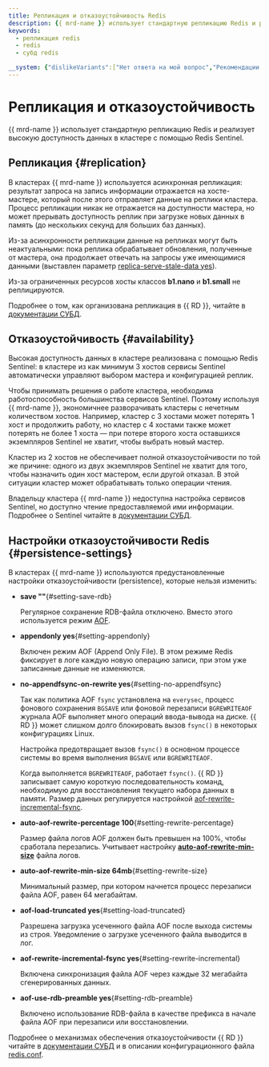```yaml
---
title: Репликация и отказоустойчивость Redis
description: {{ mrd-name }} использует стандартную репликацию Redis и реализует высокую доступность данных в кластере с помощью Redis Sentinel.
keywords:
  - репликация redis
  - redis
  - субд redis

__system: {"dislikeVariants":["Нет ответа на мой вопрос","Рекомендации не помогли","Содержание не соответствует заголовку","Другое"]}
---
```



# Репликация и отказоустойчивость

{{ mrd-name }} использует стандартную репликацию Redis и реализует высокую доступность данных в кластере с помощью Redis Sentinel.

## Репликация {#replication}

В кластерах {{ mrd-name }} используется асинхронная репликация: результат запроса на запись информации отражается на хосте-мастере, который после этого отправляет данные на реплики кластера. Процесс репликации никак не отражается на доступности мастера, но может прерывать доступность реплик при загрузке новых данных в память (до нескольких секунд для больших баз данных).

Из-за асинхронности репликации данные на репликах могут быть неактуальными: пока реплика обрабатывает обновления, полученные от мастера, она продолжает отвечать на запросы уже имеющимися данными (выставлен параметр [replica-serve-stale-data yes](http://download.redis.io/redis-stable/redis.conf)).

Из-за ограниченных ресурсов хосты классов **b1.nano** и **b1.small** не реплицируются.

Подробнее о том, как организована репликация в {{ RD }}, читайте в [документации СУБД](https://redis.io/topics/replication).

## Отказоустойчивость {#availability}

Высокая доступность данных в кластере реализована с помощью Redis Sentinel: в кластере из как минимум 3 хостов сервисы Sentinel автоматически управляют выбором мастера и конфигурацией реплик.

Чтобы принимать решения о работе кластера, необходима работоспособность большинства сервисов Sentinel. Поэтому используя {{ mrd-name }}, экономичнее разворачивать кластеры с нечетным количеством хостов. Например, кластер с 3 хостами может потерять 1 хост и продолжить работу, но кластер с 4 хостами также может потерять не более 1 хоста — при потере второго хоста оставшихся экземпляров Sentinel не хватит, чтобы выбрать новый мастер.

Кластер из 2 хостов не обеспечивает полной отказоустойчивости по той же причине: одного из двух экземпляров Sentinel не хватит для того, чтобы назначить один хост мастером, если другой отказал. В этой ситуации кластер может обрабатывать только операции чтения.

Владельцу кластера {{ mrd-name }} недоступна настройка сервисов Sentinel, но доступно чтение предоставляемой ими информации. Подробнее о Sentinel читайте в [документации СУБД](https://redis.io/topics/sentinel).

## Настройки отказоустойчивости Redis {#persistence-settings}

В кластерах {{ mrd-name }} используются предустановленные настройки отказоустойчивости (persistence), которые нельзя изменить:
* **save ""**{#setting-save-rdb}

  Регулярное сохранение RDB-файла отключено. Вместо этого используется режим [AOF](#setting-appendonly).
* **appendonly yes**{#setting-appendonly}

  Включен режим AOF (Append Only File). В этом режиме Redis фиксирует в логе каждую новую операцию записи, при этом уже записанные данные не изменяются.
* **no-appendfsync-on-rewrite yes**{#setting-no-appendfsync}

  Так как политика AOF `fsync` установлена на `everysec`, процесс фонового сохранения `BGSAVE` или фоновой перезаписи `BGREWRITEAOF` журнала AOF выполняет много операций ввода-вывода на диске. {{ RD }} может слишком долго блокировать вызов `fsync()` в некоторых конфигурациях Linux.

  Настройка предотвращает вызов `fsync()` в основном процессе системы во время выполнения `BGSAVE` или `BGREWRITEAOF`.

  Когда выполняется `BGREWRITEAOF`, работает `fsync()`. {{ RD }} записывает самую короткую последовательность команд, необходимую для восстановления текущего набора данных в памяти. Размер данных регулируется настройкой [aof-rewrite-incremental-fsync](#setting-rewrite-incremental).
* **auto-aof-rewrite-percentage 100**{#setting-rewrite-percentage}

  Размер файла логов AOF должен быть превышен на 100%, чтобы сработала перезапись. Учитывает настройку [**auto-aof-rewrite-min-size**](#setting-rewrite-size) файла логов.
* **auto-aof-rewrite-min-size 64mb**{#setting-rewrite-size}

  Минимальный размер, при котором начнется процесс перезаписи файла AOF, равен 64 мегабайтам.
* **aof-load-truncated yes**{#setting-load-truncated}

  Разрешена загрузка усеченного файла AOF после выхода системы из строя. Уведомление о загрузке усеченного файла выводится в лог.  
* **aof-rewrite-incremental-fsync yes**{#setting-rewrite-incremental}

  Включена синхронизация файла AOF через каждые 32 мегабайта сгенерированных данных.
* **aof-use-rdb-preamble yes**{#setting-rdb-preamble}

  Включено использование RDB-файла в качестве префикса в начале файла AOF при перезаписи или восстановлении.

Подробнее о механизмах обеспечения отказоустойчивости {{ RD }} читайте в [документации СУБД](https://redis.io/topics/persistence) и в описании конфигурационного файла [redis.conf](https://github.com/redis/redis/blob/6.0/redis.conf).